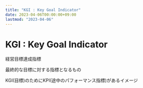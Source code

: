 ```yaml
---
title: "KGI : Key Goal Indicator"
date: 2023-04-06T00:00:00+09:00
lastmod: "2023-04-06"
---
```

# KGI : Key Goal Indicator

経営目標達成指標

最終的な目標に対する指標となるもの

KGI(目標)のためにKPI(途中のパフォーマンス指標)があるイメージ